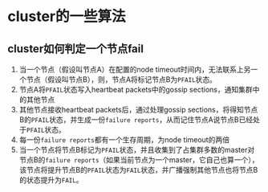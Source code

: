 # cluster的一些算法

## cluster如何判定一个节点fail
1. 当一个节点（假设叫节点A）在配置的node timeout时间内，无法联系上另一个节点（假设叫节点B），则，节点A将标记节点B为`PFAIL`状态。
2. 节点A将`PFAIL`状态写入heartbeat packets中的gossip sections，通知集群中的其他节点
3. 其他节点接收heartbeat packets后，通过处理gossip sections，将得知节点B的`PFAIL`状态，并生成一份`failure reports`，从而记住节点A说节点B已经处于`PFAIL`状态。
4. 每一份`failure reports`都有一个生存周期，为node timeout的两倍
5. 当一个节点将节点B标记为`PFAIL`状态，并且收集到了占集群多数的master对节点B的`failure reports`（如果当前节点为一个master，它自己也算一个），该节点将提升节点B的`PFAIL`状态为`FAIL`状态，并广播强制其他节点也将节点B的状态提升为`FAIL`。